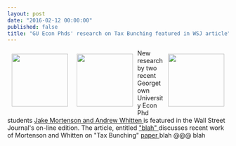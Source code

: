```yaml
---
layout: post
date: "2016-02-12 00:00:00"
published: false
title: "GU Econ Phds' research on Tax Bunching featured in WSJ article"
---
```




<img style="float: left; width: 128px; height: 120px; margin: 10px;" src="{{ site.baseurl }}/assets/images/2015-05-08-CaitBrown.jpg" /> <img style="float: left; width: 128px; height: 120px; margin: 10px;" src="{{ site.baseurl }}/assets/images/2015-05-08-AndrewWhitten.jpg" />


<img style="float: right; width: 128px; height: 120px; margin: 10px;" src="{{ site.baseurl }}/assets/images/LaurentBouton.jpg" />
<p>  New research by two recent Georgetown University Econ Phd students <a href="https://sites.google.com/site/boutonllj/"> Jake Mortenson and Andrew Whitten  </a>  is  featured in the Wall Street Journal's on-line edition. The article, entitled  <a href="http://www.theatlantic.com/business/archive/2015/06/reviews-economics-resturants-customers-yelp/395225/">   "blah" </a> discusses recent work of Mortenson and Whitten on "Tax Bunching"  <a href="https://drive.google.com/file/d/0Bz2volNj-oH7VHFqbldlX3pnajQ/view"> paper  </a>  blah   @@@ blah </p>
